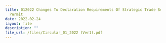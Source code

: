 ```yaml
---
title: 012022 Changes To Declaration Requirements Of Strategic Trade Scheme Bulk
  Permit
date: 2022-02-24
layout: file
description: ""
file_url: /files/Circular_01_2022 (Ver1).pdf
---
```



